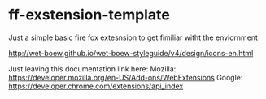 # ff-exstension-template
Just a simple basic fire fox extesnsion to get fimiliar witht the enviornment

http://wet-boew.github.io/wet-boew-styleguide/v4/design/icons-en.html

Just leaving this documentation link here:
Mozilla:
https://developer.mozilla.org/en-US/Add-ons/WebExtensions
Google:
https://developer.chrome.com/extensions/api_index
